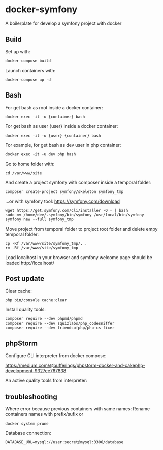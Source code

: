 # docker-symfony

A boilerplate for develop a symfony project with docker

## Build

Set up with:

```
docker-compose build
```

Launch containers with:

```
docker-compose up -d
```

## Bash

For get bash as root inside a docker container:

```
docker exec -it -u {container} bash
```

For get bash as user {user} inside a docker container:

```
docker exec -it -u {user} {container} bash
```

For example, for get bash as dev user in php container:

```
docker exec -it -u dev php bash
```

Go to home folder with:

```
cd /var/www/site
```

And create a project symfony with composer inside a temporal folder:

```
composer create-project symfony/skeleton symfony_tmp
```

...or with symfony tool:
https://symfony.com/download
```
wget https://get.symfony.com/cli/installer -O - | bash
sudo mv /home/dev/.symfony/bin/symfony /usr/local/bin/symfony
symfony new --full symfony_tmp
```

Move project from temporal folder to project root folder and delete empy temporal folder:
```
cp -Rf /var/www/site/symfony_tmp/. .
rm -Rf /var/www/site/symfony_tmp
```


Load localhost in your browser and symfony welcome page should be loaded
http://localhost/


## Post update

Clear cache:
```
php bin/console cache:clear
```

Install quality tools:
```
composer require --dev phpmd/phpmd
composer require --dev squizlabs/php_codesniffer
composer require --dev friendsofphp/php-cs-fixer
```

## phpStorm
Configure CLI interpreter from docker compose:

https://medium.com/@bufferings/phpstorm-docker-and-cakephp-development-9327ee767838

An active quality tools from interpreter:


## troubleshooting
Where error because previous containers with same names:
Rename containers names with prefix/sufix or

```
docker system prune
```

Database connection:
```
DATABASE_URL=mysql://user:secret@mysql:3306/database
```
